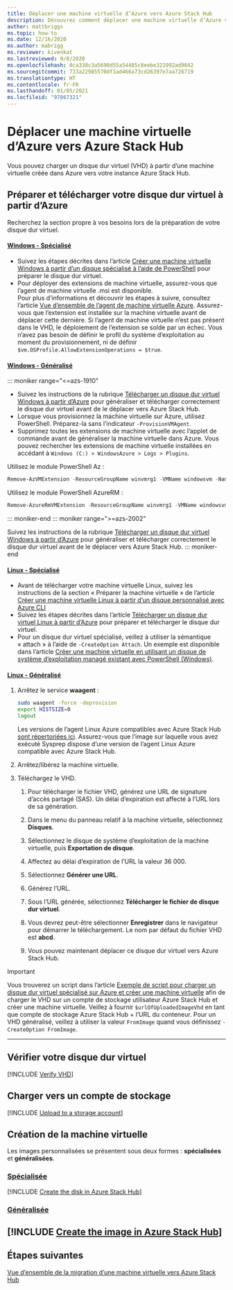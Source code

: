 ```yaml
---
title: Déplacer une machine virtuelle d’Azure vers Azure Stack Hub
description: Découvrez comment déplacer une machine virtuelle d’Azure vers Azure Stack Hub.
author: mattbriggs
ms.topic: how-to
ms.date: 12/16/2020
ms.author: mabrigg
ms.reviewer: kivenkat
ms.lastreviewed: 9/8/2020
ms.openlocfilehash: 0ca338c3a5698d55a54485c8eebe321992ad9842
ms.sourcegitcommit: 733a22985570df1ad466a73cd26397e7aa726719
ms.translationtype: HT
ms.contentlocale: fr-FR
ms.lasthandoff: 01/05/2021
ms.locfileid: "97867321"
---
```

# <a name="move-a-vm-from-azure-to-azure-stack-hub"></a>Déplacer une machine virtuelle d’Azure vers Azure Stack Hub

Vous pouvez charger un disque dur virtuel (VHD) à partir d’une machine virtuelle créée dans Azure vers votre instance Azure Stack Hub.

## <a name="prepare-and-download-your-vhd-from-azure"></a>Préparer et télécharger votre disque dur virtuel à partir d’Azure

Recherchez la section propre à vos besoins lors de la préparation de votre disque dur virtuel.

#### <a name="windows---specialized"></a>[Windows - Spécialisé](#tab/win-spec)

- Suivez les étapes décrites dans l’article [Créer une machine virtuelle Windows à partir d’un disque spécialisé à l’aide de PowerShell](/azure/virtual-machines/windows/create-vm-specialized#prepare-the-vm) pour préparer le disque dur virtuel.
- Pour déployer des extensions de machine virtuelle, assurez-vous que l’agent de machine virtuelle .msi est disponible.  
  Pour plus d’informations et découvrir les étapes à suivre, consultez l’article [Vue d’ensemble de l’agent de machine virtuelle Azure](/azure/virtual-machines/extensions/agent-windows). Assurez-vous que l’extension est installée sur la machine virtuelle avant de déplacer cette dernière. Si l’agent de machine virtuelle n’est pas présent dans le VHD, le déploiement de l’extension se solde par un échec. Vous n’avez pas besoin de définir le profil du système d’exploitation au moment du provisionnement, ni de définir `$vm.OSProfile.AllowExtensionOperations = $true`.

#### <a name="windows---generalized"></a>[Windows - Généralisé](#tab/win-gen)

::: moniker range="<=azs-1910"
- Suivez les instructions de la rubrique [Télécharger un disque dur virtuel Windows à partir d’Azure](/azure/virtual-machines/windows/download-vhd) pour généraliser et télécharger correctement le disque dur virtuel avant de le déplacer vers Azure Stack Hub.
- Lorsque vous provisionnez la machine virtuelle sur Azure, utilisez PowerShell. Préparez-la sans l’indicateur `-ProvisionVMAgent`.
- Supprimez toutes les extensions de machine virtuelle avec l’applet de commande avant de généraliser la machine virtuelle dans Azure. Vous pouvez rechercher les extensions de machine virtuelle installées en accédant à `Windows (C:) > WindowsAzure > Logs > Plugins`.

Utilisez le module PowerShell Az :

```powershell  
Remove-AzVMExtension -ResourceGroupName winvmrg1 -VMName windowsvm -Name "CustomScriptExtension"
```

Utilisez le module PowerShell AzureRM :

```powershell  
Remove-AzureRmVMExtension -ResourceGroupName winvmrg1 -VMName windowsvm -Name "CustomScriptExtension"
```
::: moniker-end
::: moniker range=">=azs-2002"

Suivez les instructions de la rubrique [Télécharger un disque dur virtuel Windows à partir d’Azure](/azure/virtual-machines/windows/download-vhd) pour généraliser et télécharger correctement le disque dur virtuel avant de le déplacer vers Azure Stack Hub.
::: moniker-end

#### <a name="linux---specialized"></a>[Linux - Spécialisé](#tab/lin-spec)

- Avant de télécharger votre machine virtuelle Linux, suivez les instructions de la section « Préparer la machine virtuelle » de l’article [Créer une machine virtuelle Linux à partir d’un disque personnalisé avec Azure CLI](/azure/virtual-machines/linux/upload-vhd#prepare-the-vm)
- Suivez les étapes décrites dans l’article [Télécharger un disque dur virtuel Linux à partir d’Azure](/azure//virtual-machines/windows/download-vhd) pour préparer et télécharger le disque dur virtuel.
- Pour un disque dur virtuel spécialisé, veillez à utiliser la sémantique « attach » à l’aide de `-CreateOption Attach`. Un exemple est disponible dans l’article [Créer une machine virtuelle en utilisant un disque de système d’exploitation managé existant avec PowerShell (Windows)](/azure/virtual-machines/scripts/virtual-machines-powershell-sample-create-vm-from-managed-os-disks).

#### <a name="linux---generalized"></a>[Linux - Généralisé](#tab/lin-gen)

1. Arrêtez le service **waagent** :

   ```bash
   sudo waagent -force -deprovision
   export HISTSIZE=0
   logout
   ```

   Les versions de l’agent Linux Azure compatibles avec Azure Stack Hub [sont répertoriées ici](../operator/azure-stack-linux.md#azure-linux-agent). Assurez-vous que l’image sur laquelle vous avez exécuté Sysprep dispose d’une version de l’agent Linux Azure compatible avec Azure Stack Hub.

2. Arrêtez/libérez la machine virtuelle.

3. Téléchargez le VHD.

   1. Pour télécharger le fichier VHD, générez une URL de signature d’accès partagé (SAS). Un délai d’expiration est affecté à l’URL lors de sa génération.

   1. Dans le menu du panneau relatif à la machine virtuelle, sélectionnez **Disques**.

   1. Sélectionnez le disque de système d’exploitation de la machine virtuelle, puis **Exportation de disque**.

   1. Affectez au délai d’expiration de l’URL la valeur 36 000.

   1. Sélectionnez **Générer une URL**.

   1. Générez l’URL.

   1. Sous l’URL générée, sélectionnez **Télécharger le fichier de disque dur virtuel**.

   1. Vous devrez peut-être sélectionner **Enregistrer** dans le navigateur pour démarrer le téléchargement. Le nom par défaut du fichier VHD est **abcd**.

   1. Vous pouvez maintenant déplacer ce disque dur virtuel vers Azure Stack Hub.

> [!IMPORTANT]  
> Vous trouverez un script dans l’article [Exemple de script pour charger un disque dur virtuel spécialisé sur Azure et créer une machine virtuelle](/azure/virtual-machines/scripts/virtual-machines-windows-powershell-upload-generalized-script) afin de charger le VHD sur un compte de stockage utilisateur Azure Stack Hub et créer une machine virtuelle. Veillez à fournir `$urlOfUploadedImageVhd` en tant que compte de stockage Azure Stack Hub + l’URL du conteneur. Pour un VHD généralisé, veillez à utiliser la valeur `FromImage` quand vous définissez `-CreateOption FromImage`.

---

## <a name="verify-your-vhd"></a>Vérifier votre disque dur virtuel

[!INCLUDE [Verify VHD](../includes/user-compute-verify-vhd.md)]

## <a name="upload-to-a-storage-account"></a>Charger vers un compte de stockage

[!INCLUDE [Upload to a storage account](../includes/user-compute-upload-vhd.md)]

## <a name="create-the-vm"></a>Création de la machine virtuelle

Les images personnalisées se présentent sous deux formes : **spécialisées** et **généralisées**.

### <a name="specialized"></a>[Spécialisée](#tab/create-vm-spec)

[!INCLUDE [Create the disk in Azure Stack Hub](../includes/user-compute-create-disk.md)]

### <a name="generalized"></a>[Généralisée](#tab/create-vm-gen)

[!INCLUDE [Create the image in Azure Stack Hub](../includes/user-compute-create-image.md)]
---
## <a name="next-steps"></a>Étapes suivantes

[Vue d’ensemble de la migration d’une machine virtuelle vers Azure Stack Hub](vm-move-overview.md)
